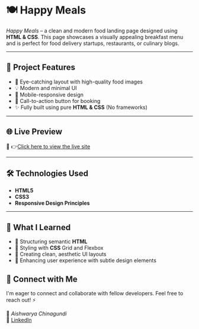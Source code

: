 # 🍽 Happy Meals

*Happy Meals* – a clean and modern food landing page designed using **HTML & CSS**. This page showcases a visually appealing breakfast menu and is perfect for food delivery startups, restaurants, or culinary blogs.

---

## 📌 Project Features
- 🍳 Eye-catching layout with high-quality food images  
- 💡 Modern and minimal UI  
- 📱 Mobile-responsive design  
- 🎯 Call-to-action button for booking  
- ✨ Fully built using pure **HTML & CSS** (No frameworks)

---

## 🌐 Live Preview
🔗 👉[Click here to view the live site](https://aishwarya152.github.io/Food-Order-Page/)

---

## 🛠 Technologies Used
- **HTML5**  
- **CSS3**  
- **Responsive Design Principles**

---

## 🚀 What I Learned
- 🔹 Structuring semantic **HTML**  
- 🔹 Styling with **CSS** Grid and Flexbox  
- 🔹 Creating clean, aesthetic UI layouts  
- 🔹 Enhancing user experience with subtle design elements 


## 🤝 Connect with Me

I'm eager to connect and collaborate with fellow developers. Feel free to reach out! ⚡  

💼 *Aishwarya Chinagundi*  
🔗 [LinkedIn](https://www.linkedin.com/in/aishwarya-chinagundi-21a341356)
